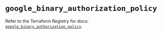 # `google_binary_authorization_policy`

Refer to the Terraform Registry for docs: [`google_binary_authorization_policy`](https://registry.terraform.io/providers/hashicorp/google/6.10.0/docs/resources/binary_authorization_policy).
